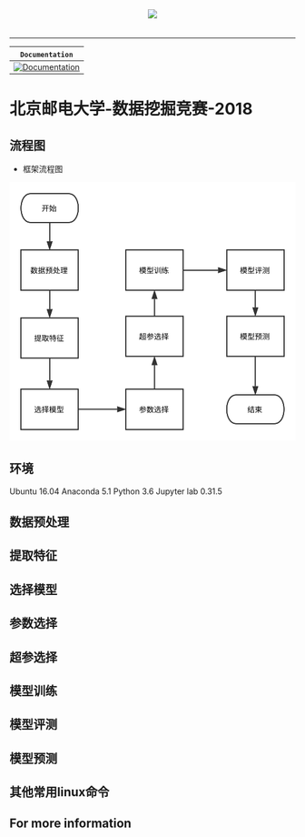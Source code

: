 <div align="center">
  <img src="https://www.tensorflow.org/images/tf_logo_transp.png"><br><br>
</div>

-----------------


| **`Documentation`** |
|-----------------|
| [![Documentation](https://img.shields.io/badge/api-reference-blue.svg)](https://www.tensorflow.org/api_docs/) |
# 北京邮电大学-数据挖掘竞赛-2018
## 流程图

- 框架流程图

![流程图](picture/流程图.svg)

## 环境
Ubuntu 16.04
Anaconda 5.1
Python 3.6
Jupyter lab 0.31.5

## 数据预处理


## 提取特征
## 选择模型
## 参数选择
## 超参选择
## 模型训练
## 模型评测
## 模型预测
## 其他常用linux命令
## For more information